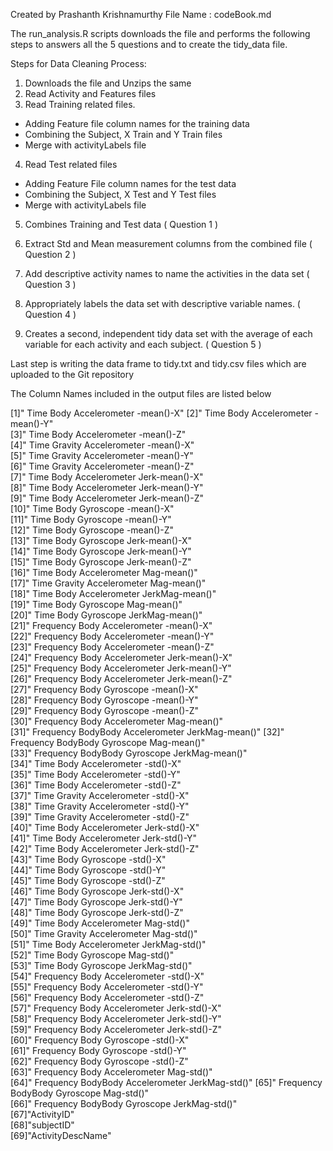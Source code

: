 Created by Prashanth Krishnamurthy
File Name : codeBook.md

The run_analysis.R scripts downloads the file and performs the following steps to 
answers all the 5 questions and to create the tidy_data file.

Steps for Data Cleaning Process: 


1. Downloads the file and Unzips the same
2. Read Activity and Features files
3. Read Training related files. 
 - Adding Feature file column names for the training data
 - Combining the Subject, X Train and Y Train files
 - Merge with activityLabels file

4. Read Test related files
 - Adding Feature File column names for the test data
 - Combining the Subject, X Test and Y Test files
 - Merge with activityLabels file

5. Combines Training and Test data ( Question 1 )

6. Extract Std and Mean measurement columns from the combined file ( Question 2 )

7. Add descriptive activity names to name the activities in the data set ( Question 3 )

8. Appropriately labels the data set with descriptive variable names. ( Question 4 )

9. Creates a second, independent tidy data set with the average of each variable for 
each activity and each subject. ( Question 5 ) 

Last step is writing the data frame to tidy.txt and tidy.csv files which are uploaded to the Git repository

The Column Names included in the output files are listed below

[1]" Time Body Accelerometer -mean()-X"
[2]" Time Body Accelerometer -mean()-Y"              
[3]" Time Body Accelerometer -mean()-Z"              
[4]" Time Gravity Accelerometer -mean()-X"           
[5]" Time Gravity Accelerometer -mean()-Y"       
[6]" Time Gravity Accelerometer -mean()-Z"           
[7]" Time Body Accelerometer Jerk-mean()-X"     
[8]" Time Body Accelerometer Jerk-mean()-Y"          
[9]" Time Body Accelerometer Jerk-mean()-Z"     
[10]" Time Body Gyroscope -mean()-X"                  
[11]" Time Body Gyroscope -mean()-Y"           
[12]" Time Body Gyroscope -mean()-Z"                  
[13]" Time Body Gyroscope Jerk-mean()-X"          
[14]" Time Body Gyroscope Jerk-mean()-Y"              
[15]" Time Body Gyroscope Jerk-mean()-Z"        
[16]" Time Body Accelerometer Mag-mean()"             
[17]" Time Gravity Accelerometer Mag-mean()"     
[18]" Time Body Accelerometer JerkMag-mean()"         
[19]" Time Body Gyroscope Mag-mean()"              
[20]" Time Body Gyroscope JerkMag-mean()"             
[21]" Frequency Body Accelerometer -mean()-X"     
[22]" Frequency Body Accelerometer -mean()-Y"         
[23]" Frequency Body Accelerometer -mean()-Z"       
[24]" Frequency Body Accelerometer Jerk-mean()-X"     
[25]" Frequency Body Accelerometer Jerk-mean()-Y"  
[26]" Frequency Body Accelerometer Jerk-mean()-Z"     
[27]" Frequency Body Gyroscope -mean()-X"          
[28]" Frequency Body Gyroscope -mean()-Y"             
[29]" Frequency Body Gyroscope -mean()-Z"           
[30]" Frequency Body Accelerometer Mag-mean()"        
[31]" Frequency BodyBody Accelerometer JerkMag-mean()"
[32]" Frequency BodyBody Gyroscope Mag-mean()"        
[33]" Frequency BodyBody Gyroscope JerkMag-mean()"    
[34]" Time Body Accelerometer -std()-X"               
[35]" Time Body Accelerometer -std()-Y"               
[36]" Time Body Accelerometer -std()-Z"               
[37]" Time Gravity Accelerometer -std()-X"            
[38]" Time Gravity Accelerometer -std()-Y"            
[39]" Time Gravity Accelerometer -std()-Z"            
[40]" Time Body Accelerometer Jerk-std()-X"           
[41]" Time Body Accelerometer Jerk-std()-Y"           
[42]" Time Body Accelerometer Jerk-std()-Z"           
[43]" Time Body Gyroscope -std()-X"                   
[44]" Time Body Gyroscope -std()-Y"                   
[45]" Time Body Gyroscope -std()-Z"                   
[46]" Time Body Gyroscope Jerk-std()-X"               
[47]" Time Body Gyroscope Jerk-std()-Y"                
[48]" Time Body Gyroscope Jerk-std()-Z"               
[49]" Time Body Accelerometer Mag-std()"               
[50]" Time Gravity Accelerometer Mag-std()"           
[51]" Time Body Accelerometer JerkMag-std()"           
[52]" Time Body Gyroscope Mag-std()"                  
[53]" Time Body Gyroscope JerkMag-std()"               
[54]" Frequency Body Accelerometer -std()-X"          
[55]" Frequency Body Accelerometer -std()-Y"        
[56]" Frequency Body Accelerometer -std()-Z"          
[57]" Frequency Body Accelerometer Jerk-std()-X"      
[58]" Frequency Body Accelerometer Jerk-std()-Y"      
[59]" Frequency Body Accelerometer Jerk-std()-Z"     
[60]" Frequency Body Gyroscope -std()-X"              
[61]" Frequency Body Gyroscope -std()-Y"            
[62]" Frequency Body Gyroscope -std()-Z"              
[63]" Frequency Body Accelerometer Mag-std()"     
[64]" Frequency BodyBody Accelerometer JerkMag-std()" 
[65]" Frequency BodyBody Gyroscope Mag-std()"      
[66]" Frequency BodyBody Gyroscope JerkMag-std()"     
[67]"ActivityID"                                   
[68]"subjectID"                                       
[69]"ActivityDescName"                                